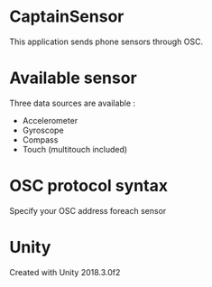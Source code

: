 # CaptainSensor
This application sends phone sensors through OSC.

# Available sensor
Three data sources are available :

* Accelerometer
* Gyroscope
* Compass
* Touch (multitouch included)

# OSC protocol syntax  
Specify your OSC address foreach sensor

# Unity
Created with Unity 2018.3.0f2
